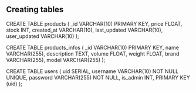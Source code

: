 ## Creating tables

CREATE TABLE products (
    _id VARCHAR(10) PRIMARY KEY, 
    price FLOAT,
    stock INT, 
    created_at VARCHAR(10), 
    last_updated VARCHAR(10), 
    user_updated VARCHAR(10)
); 

CREATE TABLE products_infos (
    _id VARCHAR(10) PRIMARY KEY, 
    name VARCHAR(255), 
    description TEXT, 
    volume FLOAT, 
    weight FLOAT, 
    brand VARCHAR(255), 
    model VARCHAR(255)
);

CREATE TABLE users (
    uid SERIAL,
    username VARCHAR(10) NOT NULL UNIQUE, 
    password VARCHAR(255) NOT NULL, 
    is_admin INT,
    PRIMARY KEY (uid)
);